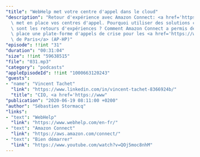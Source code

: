 ```yaml
---
"title": "WebHelp met votre centre d'appel dans le cloud"
"description": "Retour d'expérience avec Amazon Connect: <a href='https://www.webhelp.com/en-fr/'>WebHelp</a>\
  \ met en place vos centres d'appel. Pourquoi utiliser des solutions cloud ? Quels\
  \ sont les retours d'expériences ? Comment Amazon Connect a permis de mettre en\
  \ place une plate-forme d'appels de crise pour les <a href='https://www.aphp.fr/'>Hopitaux\
  \ de Paris</a> (AP-HP)"
"episode": !!int "31"
"duration": "00:31:04"
"size": !!int "59638515"
"file": "031.mp3"
"category": "podcasts"
"appleEpisodeId": !!int "1000663120243"
"guests":
- "name": "Vincent Tachet"
  "link": "https://www.linkedin.com/in/vincent-tachet-8366924b/"
  "title": "CIO, <a href='https://www"
"publication": "2020-06-19 08:11:00 +0200"
"author": "Sébastien Stormacq"
"links":
- "text": "WebHelp"
  "link": "https://www.webhelp.com/en-fr/"
- "text": "Amazon Connect"
  "link": "https://aws.amazon.com/connect/"
- "text": "Bien démarrer"
  "link": "https://www.youtube.com/watch?v=QOj5moc8nhM"
---
```


